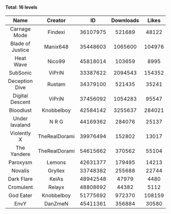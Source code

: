 #### Total: 16 levels

| Name | Creator | ID | Downloads | Likes |
|:---:|:---:|:---:|:---:|:---:|
| Carnage Mode | Findexi | 36107975 | 521689 | 48122
| Blade of Justice | Manix648 | 35448603 | 1065600 | 104976
| Heat Wave | Nico99 | 45818014 | 103659 | 8995
| SubSonic | ViPriN | 33387622 | 2094543 | 154352
| Deception Dive | Rustam | 34379100 | 521435 | 35241
| Digital Descent | ViPriN | 37456092 | 1054283 | 95547
| Bloodlust | Knobbelboy | 42584142 | 3255637 | 284021
| Under lavaland | N R G | 44169362 | 284076 | 25137
| Violently X | TheRealDorami | 39976494 | 152802 | 13017
| The Yandere | TheRealDorami | 54615662 | 370562 | 55104
| Paroxysm | Lemons | 42631377 | 179495 | 14213
| Novalis | Gryllex | 33748382 | 255688 | 22744
| Dark Flare | KeiAs | 48942548 | 47979 | 4480
| Cromulent | Relayx | 48808692 | 44382 | 5112
| God Eater | Knobbelboy | 51775692 | 972370 | 108159
| EnvY | DanZmeN | 45411361 | 356884 | 30580
